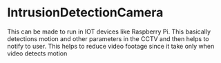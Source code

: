 # IntrusionDetectionCamera
This can be made to run in IOT devices like Raspberry Pi. This basically detections motion and other parameters in the CCTV and then helps to notify to user.
This helps to reduce video footage since it take only when video detects motion
